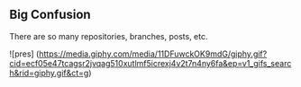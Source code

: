 ## Big Confusion

There are so many repositories, branches, posts, etc. 

![pres] (https://media.giphy.com/media/11DFuwckOK9mdG/giphy.gif?cid=ecf05e47tcagsr2jvqag510xutlmf5icrexj4v2t7n4ny6fa&ep=v1_gifs_search&rid=giphy.gif&ct=g)
